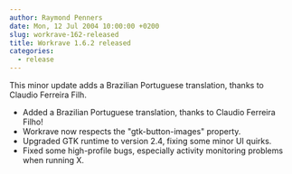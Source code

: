 ```yaml
---
author: Raymond Penners
date: Mon, 12 Jul 2004 10:00:00 +0200
slug: workrave-162-released
title: Workrave 1.6.2 released
categories:
  - release
---
```

This minor update adds a Brazilian Portuguese translation, thanks to Claudio
Ferreira Filh.
<!--more-->

- Added a Brazilian Portuguese translation, thanks to Claudio Ferreira Filho!
- Workrave now respects the "gtk-button-images" property.
- Upgraded GTK runtime to version 2.4, fixing some minor UI quirks.
- Fixed some high-profile bugs, especially activity monitoring
  problems when running X.

